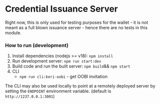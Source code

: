 # Credential Issuance Server
Right now, this is only used for testing purposes for the wallet - it is not meant as a full blown issuance server - hence there are no tests in this module.

### How to run (development)
1. Install dependencies (nodejs >= v18):
   `npm install`
2. Run development server:
    `npm run start:dev`
3. Build code and run the built server:
   `npm build`&& `npm start`
4. CLI
   - `npm run cli:keri-oobi` - get OOBI invitation

The CLI may also be used locally to point at a remotely deployed server by setting the `ENDPOINT` environment variable. (default is `http://1237.0.0.1:3001`)
